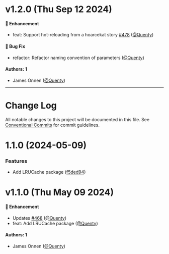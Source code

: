 # v1.2.0 (Thu Sep 12 2024)

#### 🚀 Enhancement

- feat: Support hot-reloading from a hoarcekat story [#478](https://github.com/Quenty/NevermoreEngine/pull/478) ([@Quenty](https://github.com/Quenty))

#### 🐛 Bug Fix

- refactor: Refactor naming convention of parameters ([@Quenty](https://github.com/Quenty))

#### Authors: 1

- James Onnen ([@Quenty](https://github.com/Quenty))

---

# Change Log

All notable changes to this project will be documented in this file.
See [Conventional Commits](https://conventionalcommits.org) for commit guidelines.

# 1.1.0 (2024-05-09)


### Features

* Add LRUCache package ([f5ded94](https://github.com/Quenty/NevermoreEngine/commit/f5ded9480dc991105dfdb3c36d9152329a18882a))





# v1.1.0 (Thu May 09 2024)

#### 🚀 Enhancement

- Updates [#468](https://github.com/Quenty/NevermoreEngine/pull/468) ([@Quenty](https://github.com/Quenty))
- feat: Add LRUCache package ([@Quenty](https://github.com/Quenty))

#### Authors: 1

- James Onnen ([@Quenty](https://github.com/Quenty))
